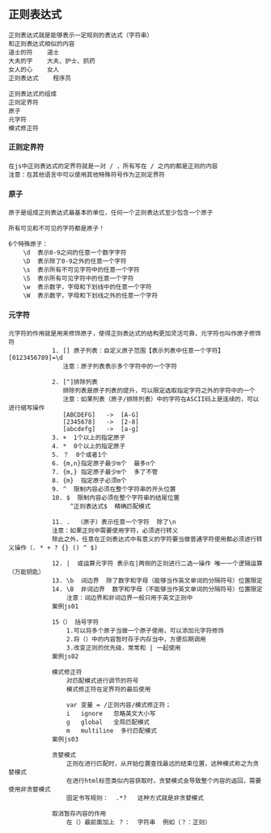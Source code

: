 ## 正则表达式
    正则表达式就是能够表示一定规则的表达式（字符串）
    和正则表达式相似的内容
    道士的符    道士
    大夫的字    大夫、护士、抓药
    女人的心    女人
    正则表达式    程序员
    
    正则表达式的组成
    正则定界符
    原子
    元字符
    模式修正符
    
#### 正则定界符
    在js中正则表达式的定界符就是一对 / ，所有写在 / 之内的都是正则的内容
    注意：在其他语言中可以使用其他特殊符号作为正则定界符
    
#### 原子
    原子是组成正则表达式最基本的单位，任何一个正则表达式至少包含一个原子
    
    所有可见和不可见的字符都是原子！
    
    6个特殊原子：
        \d  表示0-9之间的任意一个数字字符
        \D  表示除了0-9之外的任意一个字符
        \s  表示所有不可见字符中的任意一个字符
        \S  表示所有可见字符中的任意一个字符
        \w  表示数字，字母和下划线中的任意一个字符
        \W  表示数字，字母和下划线之外的任意一个字符
   
#### 元字符
    元字符的作用就是用来修饰原子，使得正则表达式的结构更加灵活可靠，元字符也叫作原子修饰符 
                1. [] 原子列表：自定义原子范围【表示列表中任意一个字符】[0123456789]=\d
                   注意：原子列表表示多个字符中的一个字符
                   
                2. [^]排除列表
                   排除列表是原子列表的提升，可以限定选取指定字符之外的字符中的一个
                   注意：如果列表（原子/排除列表）中的字符在ASCII码上是连续的，可以进行缩写操作
                   [ABCDEFG]   ->  [A-G]
                   [2345678]   ->  [2-8]
                   [abcdefg]   ->  [a-g]
                3. +  1个以上的指定原子
                4. *  0个以上的指定原子
                5. ？  0个或者1个
                6. {m,n}指定原子最少m个  最多n个
                7. {m,} 指定原子最少m个  多了不管
                8. {m}  指定原子必须m个
                9. ^  限制内容必须在整个字符串的开头位置
                10. $  限制内容必须在整个字符串的结尾位置
                     ^正则表达式$  精确匹配模式
                     
                11. .  （原子）表示任意一个字符  除了\n
                注意：如果正则中需要使用字符，必须进行转义
                除此之外，任意在正则表达式中有意义的字符要当做普通字符使用都必须进行转义操作（. * + ? {} () ^ $)
                
                12. |  或运算元字符 表示在|两侧的正则进行二选一操作 唯一一个逻辑运算（万能钥匙）
                13. \b  词边界  除了数字和字母（能够当作英文单词的分隔符号）位置限定
                14. \B  非词边界  数字和字母（不能够当作英文单词的分隔符号）位置限定
                    注意：词边界和非词边界一般只用于英文正则中
                案例js01
                
                15（） 括号字符
                    1.可以将多个原子当做一个原子使用，可以添加元字符修饰
                    2.将（）中的内容暂时存于内存当中，方便后期调用
                    3.改变正则的优先级，常常和 | 一起使用
                案例js02
                    
                模式修正符
                    对匹配模式进行调节的符号
                    模式修正符在定界符的最后使用
                    
                    var 变量 = /正则内容/模式修正符；
                    i   ignore   忽略英文大小写
                    g   global   全局匹配模式
                    m   multiline  多行匹配模式
                案例js03
                
                贪婪模式
                    正则在进行匹配时，从开始位置查找最远的结束位置，这种模式称之为贪婪模式
                    在进行html标签类似内容获取时，贪婪模式会导致整个内容的返回，需要使用非贪婪模式
                    固定书写规则：  .*?   这种方式就是非贪婪模式
                    
                取消暂存内容的作用
                    在（）最前面加上 ？：  字符串  例如（？：正则）
                    
                 
